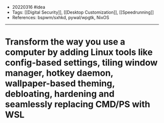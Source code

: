- 20220316 #idea
- Tags: [[Digital Security]], [[Desktop Customization]], [[Speedrunning]]
- References: bspwm/sxhkd, pywal/wpgtk, NixOS

---

# Transform the way you use a computer by adding Linux tools like config-based settings, tiling window manager, hotkey daemon, wallpaper-based theming, debloating, hardening and seamlessly replacing CMD/PS with WSL